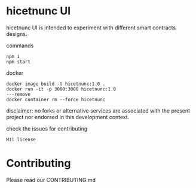# hicetnunc UI

hicetnunc UI is intended to experiment with different smart contracts designs.

commands

```
npm i
npm start
```

docker

```
docker image build -t hicetnunc:1.0 .
docker run -it -p 3000:3000 hicetnunc:1.0
---remove
docker container rm --force hicetnunc
```

disclaimer: no forks or alternative services are associated with the present project nor endorsed in this development context.

check the issues for contributing

`MIT license`

# Contributing

Please read our CONTRIBUTING.md

